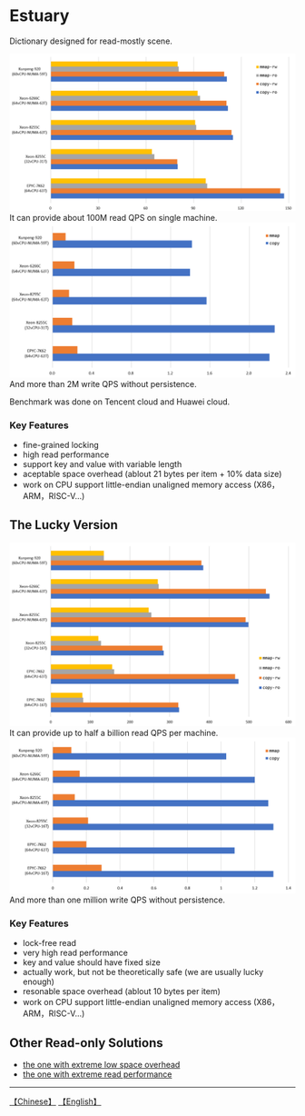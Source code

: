 # Estuary
Dictionary designed for read-mostly scene.

![](images/estuary-read.png)
It can provide about 100M read QPS on single machine.
![](images/estuary-write.png)
And more than 2M write QPS without persistence.

Benchmark was done on Tencent cloud and Huawei cloud.

### Key Features
* fine-grained locking
* high read performance
* support key and value with variable length
* aceptable space overhead (ablout 21 bytes per item + 10% data size)
* work on CPU support little-endian unaligned memory access (X86，ARM，RISC-V...)


## The Lucky Version

![](images/lucky-read.png)
It can provide up to half a billion read QPS per machine.
![](images/lucky-write.png)
And more than one million write QPS without persistence.

### Key Features
* lock-free read
* very high read performance
* key and value should have fixed size
* actually work, but not be theoretically safe (we are usually lucky enough)
* resonable space overhead (ablout 10 bytes per item)
* work on CPU support little-endian unaligned memory access (X86，ARM，RISC-V...)



## Other Read-only Solutions
* [the one with extreme low space overhead](https://github.com/PeterRK/fastCHD)
* [the one with extreme read performance](https://github.com/PeterRK/SSHT)

---
[【Chinese】](README-CN.md) [【English】](README.md)

